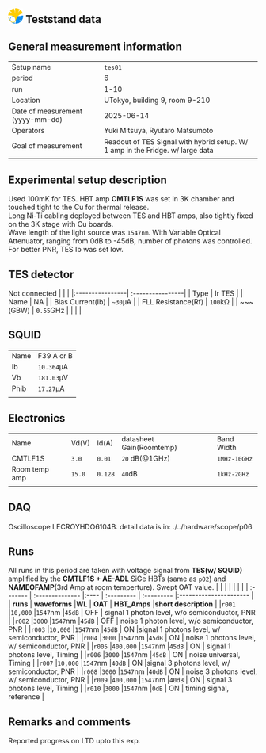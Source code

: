 ## <img src="./../logo/utokyo_logo.png" alt="logo" width="30"/> Teststand data 

<style>
@media (prefers-color-scheme: dark) {
  .logo-inline {
    content: url("./../logo/utokyo_logo.png");
  }
}
</style>

## General measurement information
| | |
|:----------------| :----------------|
| Setup name | `tes01`|
| period | 6 | 
| run | 1-10 | 
| Location | UTokyo, building 9,  room 9-210 |
| Date of measurement (yyyy-mm-dd) | 2025-06-14 | 
| Operators | Yuki Mitsuya, Ryutaro Matsumoto | 
| Goal of measurement | Readout of TES Signal with hybrid setup. W/ 1 amp in the Fridge. w/ large data |
| | |

## Experimental setup description
Used 100mK for TES. HBT amp **CMTLF1S**  was set in 3K chamber and touched tight to the Cu for thermal release.<br>
Long Ni-Ti cabling deployed between TES and HBT amps, also tightly fixed on the 3K stage with Cu boards.<br>
Wave length of the light source was `1547nm`. With Variable Optical Attenuator, ranging from 0dB to -45dB, number of photons was controlled.  <br>
For better PNR, TES Ib was set low.
## TES detector
Not connected
| | |
|:----------------| :----------------|
| Type | Ir TES | 
| Name | NA | 
| Bias Current(Ib) | `~30`µA | 
| FLL Resistance(Rf) | `100`kΩ |
| ~~~(GBW) | `0.55`GHz |
| | |
## SQUID
| | |
|:----------------| :----------------|
| Name | F39 A or B | 
| Ib | `10.364`µA | 
| Vb | `181.03`µV | 
| Phib | `17.27`µA | 
| | |
## Electronics
| |||||
|:----------------| :----------------| :----| :----| :----|
|Name| Vd(V) |Id(A)| datasheet Gain(Roomtemp) | Band Width| 
|CMTLF1S|`3.0`| `0.01`| `20` dB(@1GHz) |`1MHz-10GHz` |
|Room temp amp | `15.0` | `0.128` |`40`dB|`1kHz-2GHz` |
||||||


## DAQ
Oscilloscope LECROYHDO6104B.
detail data is in: ./../hardware/scope/p06

## Runs
All runs in this period are taken with voltage signal from **TES(w/ SQUID)** amplified by the **CMTLF1S + AE-ADL** SiGe HBTs (same as `p02`) and **NAMEOFAMP**(3rd Amp at room temperture). Swept OAT value.
|          |                 |        |            |              |                       |
| :------- | :-------------- |:----   | :--------- | :---------   |:----------------------   |
| **runs** | **waveforms**   |**WL**  | **OAT**    | **HBT_Amps** |**short description**     |
|`r001`    |`10,000`          |`1547`nm |`45dB`     | OFF          | signal  1 photon level, w/o semiconductor, PNR                  |
|`r002`    |`3000`           |`1547`nm |`45dB`     | OFF          | noise   1 photon level, w/o semiconductor, PNR              |
|`r003`    |`10,000`          |`1547`nm |`45dB`     | ON          |signal  1 photons level, w/ semiconductor, PNR                 |
|`r004`    |`3000`           |`1547`nm |`45dB`     | ON          | noise   1 photons level, w/ semiconductor, PNR                |
|`r005`    |`400,000`           |`1547`nm |`45dB`     | ON          | signal  1 photons level, Timing      |
|`r006`    |`3000`           |`1547`nm |`45dB`     | ON          | noise universal, Timing      |
|`r007`    |`10,000`          |`1547`nm |`40dB`     | ON          |signal  3 photons level, w/ semiconductor, PNR                 |
|`r008`    |`3000`           |`1547`nm |`40dB`     | ON          | noise   3 photons level, w/ semiconductor, PNR                |
|`r009`    |`400,000`           |`1547`nm |`40dB`     | ON          | signal  3 photons level, Timing      |
|`r010`    |`3000`           |`1547`nm |`0dB`     | ON          | timing signal, reference      |



## Remarks and comments
Reported progress on LTD upto this exp.
